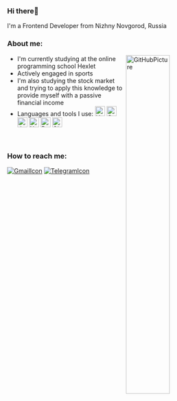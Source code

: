 ### Hi there👋

I'm a Frontend Developer from Nizhny Novgorod, Russia

### About me:

<img alt="GitHubPicture" width="45%" align="right" src="https://raw.githubusercontent.com/onimur/.github/master/.resources/git-header.svg">

- I'm currently studying at the online programming school Hexlet
- Actively engaged in sports
- I'm also studying the stock market and trying to apply this knowledge to provide myself with a passive financial income
- Languages and tools I use: <img alt="HTML5" width="23px" src="https://cdn.jsdelivr.net/gh/devicons/devicon/icons/html5/html5-original.svg"> <img alt="CSS3" width="23px" src="https://cdn.jsdelivr.net/gh/devicons/devicon/icons/css3/css3-original.svg"> <img alt="JavaScript" width="23px" src="https://cdn.jsdelivr.net/gh/devicons/devicon/icons/javascript/javascript-original.svg"> <img alt="Node.js" width="23px" src="https://cdn.jsdelivr.net/gh/devicons/devicon/icons/nodejs/nodejs-original.svg"> <img alt="React" width="23px" src="https://cdn.jsdelivr.net/gh/devicons/devicon/icons/react/react-original.svg"> <img alt="Git" width="23px" src="https://cdn.jsdelivr.net/gh/devicons/devicon/icons/git/git-original.svg">

<br>

### How to reach me:

[<img alt="GmailIcon" src="https://img.icons8.com/30/8B0000/gmail">](mailto:vlad99may@gmail.com)
[<img alt="TelegramIcon" src="https://img.icons8.com/30/1E90FF/telegram">](https://t.me/imavladmay)
